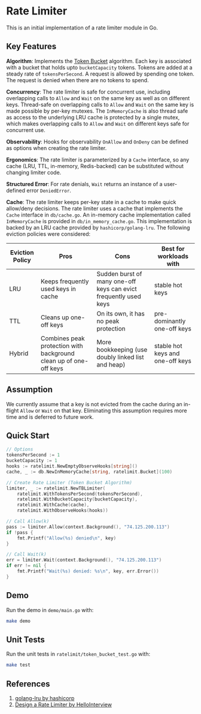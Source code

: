 # Rate Limiter

This is an initial implementation of a rate limiter module in Go. 

## Key Features

__Algorithm__: Implements the [Token Bucket](https://www.hellointerview.com/learn/system-design/problem-breakdowns/distributed-rate-limiter#:~:text=to%20implement%20correctly.-,Token%20Bucket,-Think%20of%20each) algorithm. Each key is associated with a bucket that holds upto `bucketCapacity` tokens. Tokens are added at a steady rate of `tokensPerSecond`. A request is allowed by spending one token. The request is denied when there are no tokens to spend.

__Concurrency__: The rate limiter is safe for concurrent use, including overlapping calls to `Allow` and `Wait` on the same key as well as on different keys. Thread-safe on overlapping calls to `Allow` and `Wait` on the same key is made possible by per-key mutexes. The `InMemoryCache` is also thread safe as access to the underlying LRU cache is protected by a single mutex, which makes overlapping calls to `Allow` and `Wait` on different keys safe for concurrent use. 

__Observability__: Hooks for observability `OnAllow` and `OnDeny` can be defined as options when creating the rate limiter.

__Ergonomics__: The rate limiter is parameterized by a `Cache` interface, so any cache (LRU, TTL, in-memory, Redis-backed) can be substituted without changing limiter code.

__Structured Error__: For rate denials, `Wait` returns an instance of a user-defined error `DeniedError`. 

__Cache__: The rate limiter keeps per-key state in a cache to make quick allow/deny decisions. The rate limiter uses a cache that implements the `Cache` interface in `db/cache.go`. An in-memory cache implementation called `InMemoryCache` is provided in `db/in_memory_cache.go`. This implementation is backed by an LRU cache provided by `hashicorp/golang-lru`. The following eviction policies were considered:

| Eviction Policy | Pros                                                              | Cons                                                             | Best for workloads with          |
|-----------------|-------------------------------------------------------------------|------------------------------------------------------------------|----------------------------------|
| LRU             | Keeps frequently used keys in cache                               | Sudden burst of many one-off keys can evict frequently used keys | stable hot keys                  |
| TTL             | Cleans up one-off keys                                            | On its own, it has no peak protection                            | pre-dominantly one-off keys      |
| Hybrid          | Combines peak protection with background clean up of one-off keys | More bookkeeping (use doubly linked list and heap)               | stable hot keys and one-off keys |

## Assumption
We currently assume that a key is not evicted from the cache during an in-flight `Allow` or `Wait` on that key. Eliminating this assumption requires more time and is deferred to future work.

## Quick Start

```go
// Options
tokensPerSecond := 1
bucketCapacity := 1
hooks := ratelimit.NewEmptyObserveHooks[string]()
cache, _ := db.NewInMemoryCache[string, ratelimit.Bucket](100)

// Create Rate Limiter (Token Bucket Algorithm)
limiter, _ := ratelimit.NewTBLimiter(
	ratelimit.WithTokensPerSecond(tokensPerSecond),
	ratelimit.WithBucketCapacity(bucketCapacity),
	ratelimit.WithCache(cache),
	ratelimit.WithObserveHooks(hooks))

// Call Allow(k)
pass := limiter.Allow(context.Background(), "74.125.200.113")
if !pass {
	fmt.Printf("Allow(%s) denied\n", key)
} 

// Call Wait(k)
err = limiter.Wait(context.Background(), "74.125.200.113")
if err != nil {
	fmt.Printf("Wait(%s) denied: %s\n", key, err.Error())
} 
```

## Demo

Run the demo in `demo/main.go` with:

```bash
make demo
```

## Unit Tests

Run the unit tests in `ratelimit/token_bucket_test.go` with:

```bash 
make test
```

<!-- 
1. Allow and Wait
2. At least one fully working Rate Limiting Algorithms.
2. Per-key limiting with bounded memory: configurable max tracked keys +
   eviction policy (LRU or TTL or hybrid). Document your choice & trade-offs.
3. Concurrency safe.
4. Structured error for rate limit denials
-->

## References

1. [golang-lru by hashicorp](github.com/hashicorp/golang-lru/v2)
2. [Design a Rate Limiter by HelloInterview](https://www.hellointerview.com/learn/system-design/problem-breakdowns/distributed-rate-limiter)
